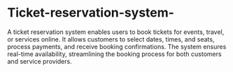 # Ticket-reservation-system-
A ticket reservation system enables users to book tickets for events, travel, or services online. It allows customers to select dates, times, and seats, process payments, and receive booking confirmations. The system ensures real-time availability, streamlining the booking process for both customers and service providers.
